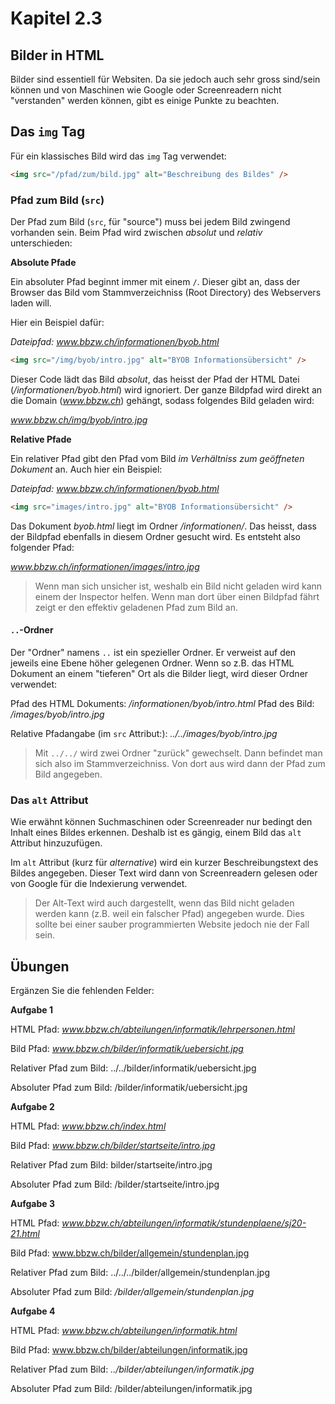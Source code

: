 # Kapitel 2.3 #

## Bilder in HTML ##

Bilder sind essentiell für Websiten. Da sie jedoch auch sehr gross sind/sein können und
von Maschinen wie Google oder Screenreadern nicht "verstanden" werden können, gibt es einige
Punkte zu beachten.

## Das `img` Tag ##

Für ein klassisches Bild wird das `img` Tag verwendet:

```html
<img src="/pfad/zum/bild.jpg" alt="Beschreibung des Bildes" />
```

### Pfad zum Bild (`src`) ###

Der Pfad zum Bild (`src`, für "source") muss bei jedem Bild zwingend vorhanden sein.
Beim Pfad wird zwischen *absolut* und *relativ* unterschieden:

**Absolute Pfade**

Ein absoluter Pfad beginnt immer mit einem `/`. Dieser gibt an, dass der Browser das Bild
vom Stammverzeichniss (Root Directory) des Webservers laden will.

Hier ein Beispiel dafür:

*Dateipfad: www.bbzw.ch/informationen/byob.html*
```html
<img src="/img/byob/intro.jpg" alt="BYOB Informationsübersicht" />
```

Dieser Code lädt das Bild *absolut*, das heisst der Pfad der HTML Datei (*/informationen/byob.html*)
wird ignoriert. Der ganze Bildpfad wird direkt an die Domain (*www.bbzw.ch*) gehängt, sodass
folgendes Bild geladen wird:

*www.bbzw.ch/img/byob/intro.jpg*

**Relative Pfade**

Ein relativer Pfad gibt den Pfad vom Bild *im Verhältniss zum geöffneten Dokument* an.
Auch hier ein Beispiel:

*Dateipfad: www.bbzw.ch/informationen/byob.html*
```html
<img src="images/intro.jpg" alt="BYOB Informationsübersicht" />
```

Das Dokument *byob.html* liegt im Ordner */informationen/*. Das heisst, dass der Bildpfad
ebenfalls in diesem Ordner gesucht wird. Es entsteht also folgender Pfad:

*www.bbzw.ch/informationen/images/intro.jpg*

> Wenn man sich unsicher ist, weshalb ein Bild nicht geladen wird kann einem der Inspector helfen.
> Wenn man dort über einen Bildpfad fährt zeigt er den effektiv geladenen Pfad zum Bild an.

#### `..`-Ordner ####

Der "Ordner" namens `..` ist ein spezieller Ordner. Er verweist auf den jeweils eine Ebene
höher gelegenen Ordner. Wenn so z.B. das HTML Dokument an einem "tieferen" Ort als die Bilder
liegt, wird dieser Ordner verwendet:

Pfad des HTML Dokuments: */informationen/byob/intro.html*
Pfad des Bild: */images/byob/intro.jpg*

Relative Pfadangabe (im `src` Attribut:): *../../images/byob/intro.jpg*

> Mit `../../` wird zwei Ordner "zurück" gewechselt. Dann befindet man sich also im Stammverzeichniss.
> Von dort aus wird dann der Pfad zum Bild angegeben.

### Das `alt` Attribut ###

Wie erwähnt können Suchmaschinen oder Screenreader nur bedingt den Inhalt eines Bildes erkennen.
Deshalb ist es gängig, einem Bild das `alt` Attribut hinzuzufügen.

Im `alt` Attribut (kurz für *alternative*) wird ein kurzer Beschreibungstext des Bildes angegeben.
Dieser Text wird dann von Screenreadern gelesen oder von Google für die Indexierung verwendet.

> Der Alt-Text wird auch dargestellt, wenn das Bild nicht geladen werden kann (z.B. weil ein falscher Pfad)
> angegeben wurde. Dies sollte bei einer sauber programmierten Website jedoch nie der Fall sein.

## Übungen ##

Ergänzen Sie die fehlenden Felder:

**Aufgabe 1**

HTML Pfad: *www.bbzw.ch/abteilungen/informatik/lehrpersonen.html*

Bild Pfad: *www.bbzw.ch/bilder/informatik/uebersicht.jpg*

Relativer Pfad zum Bild: ../../bilder/informatik/uebersicht.jpg

Absoluter Pfad zum Bild: /bilder/informatik/uebersicht.jpg

**Aufgabe 2**

HTML Pfad: *www.bbzw.ch/index.html*

Bild Pfad: *www.bbzw.ch/bilder/startseite/intro.jpg*

Relativer Pfad zum Bild: bilder/startseite/intro.jpg

Absoluter Pfad zum Bild: /bilder/startseite/intro.jpg

**Aufgabe 3**

HTML Pfad: *www.bbzw.ch/abteilungen/informatik/stundenplaene/sj20-21.html*

Bild Pfad: www.bbzw.ch/bilder/allgemein/stundenplan.jpg

Relativer Pfad zum Bild: ../../../bilder/allgemein/stundenplan.jpg

Absoluter Pfad zum Bild: */bilder/allgemein/stundenplan.jpg*

**Aufgabe 4**

HTML Pfad: *www.bbzw.ch/abteilungen/informatik.html*

Bild Pfad: www.bbzw.ch/bilder/abteilungen/informatik.jpg

Relativer Pfad zum Bild: *../bilder/abteilungen/informatik.jpg*

Absoluter Pfad zum Bild: /bilder/abteilungen/informatik.jpg
